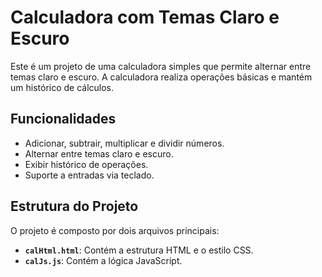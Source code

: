 # Calculadora com Temas Claro e Escuro

Este é um projeto de uma calculadora simples que permite alternar entre temas claro e escuro. A calculadora realiza operações básicas e mantém um histórico de cálculos.

## Funcionalidades
- Adicionar, subtrair, multiplicar e dividir números.
- Alternar entre temas claro e escuro.
- Exibir histórico de operações.
- Suporte a entradas via teclado.

## Estrutura do Projeto
O projeto é composto por dois arquivos principais:

- **`calHtml.html`**: Contém a estrutura HTML e o estilo CSS.
- **`calJs.js`**: Contém a lógica JavaScript.
